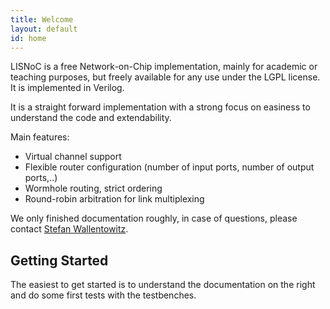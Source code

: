 ```yaml
---
title: Welcome
layout: default
id: home
---
```


LISNoC is a free Network-on-Chip implementation, mainly for academic
or teaching purposes, but freely available for any use under the LGPL
license. It is implemented in Verilog.

It is a straight forward implementation with a strong focus on
easiness to understand the code and extendability.

Main features:

* Virtual channel support
* Flexible router configuration (number of input ports, number of output ports,..)
* Wormhole routing, strict ordering
* Round-robin arbitration for link multiplexing
	
We only finished documentation roughly, in case of questions, please
contact [Stefan Wallentowitz](mailto:stefan.wallentowitz@tum.de).

## Getting Started

The easiest to get started is to understand the documentation on the
right and do some first tests with the testbenches.
